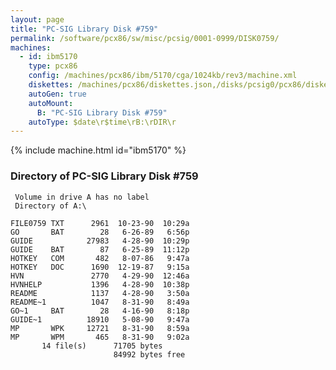 ```yaml
---
layout: page
title: "PC-SIG Library Disk #759"
permalink: /software/pcx86/sw/misc/pcsig/0001-0999/DISK0759/
machines:
  - id: ibm5170
    type: pcx86
    config: /machines/pcx86/ibm/5170/cga/1024kb/rev3/machine.xml
    diskettes: /machines/pcx86/diskettes.json,/disks/pcsig0/pcx86/diskettes.json
    autoGen: true
    autoMount:
      B: "PC-SIG Library Disk #759"
    autoType: $date\r$time\rB:\rDIR\r
---
```


{% include machine.html id="ibm5170" %}

### Directory of PC-SIG Library Disk #759

     Volume in drive A has no label
     Directory of A:\

    FILE0759 TXT      2961  10-23-90  10:29a
    GO       BAT        28   6-26-89   6:56p
    GUIDE            27983   4-28-90  10:29p
    GUIDE    BAT        87   6-25-89  11:12p
    HOTKEY   COM       482   8-07-86   9:47a
    HOTKEY   DOC      1690  12-19-87   9:15a
    HVN               2770   4-29-90  12:46a
    HVNHELP           1396   4-28-90  10:38p
    README            1137   4-28-90   3:50a
    README~1          1047   8-31-90   8:49a
    GO~1     BAT        28   4-16-90   8:18p
    GUIDE~1          18910   5-08-90   9:47a
    MP       WPK     12721   8-31-90   8:59a
    MP       WPM       465   8-31-90   9:02a
           14 file(s)      71705 bytes
                           84992 bytes free
